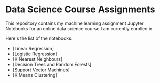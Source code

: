 # Data Science Course Assignments


This repository contains my machine learning assignment Jupyter Notebooks for an online data science course I am currently enrolled in.


Here's the list of the notebooks:
* [Linear Regression]
* [Logistic Regression]
* [K Nearest Neighbours]
* [Decision Trees and Random Forests]
* [Support Vector Machines]
* [K Means Clustering]
